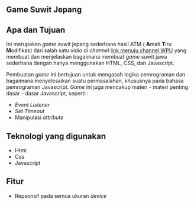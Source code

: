 ## Game Suwit Jepang

## Apa dan Tujuan

Ini merupakan _game_ suwit jepang sederhana hasil ATM ( **A**mati **T**iru **M**odifikas) dari salah satu vidio di _channel_ [link menuju channel WPU]() yang membuat dan menjelaskan bagaimana membuat _game_ suwit jawa sederhana dengan hanya menggunakan HTML, CSS, dan Javascript.

Pembuatan _game_ ini bertujuan untuk mengasah logika pemrograman dan bagaimana menyelesaikan suatu permasalahan, khususnya pada bahasa pemrograman Javascript. _Game_ ini juga mencakup materi - materi penting dasar - dasar Javascript, seperti :

-   _Event Listener_
-   _Set Timeout_
-   Manipulasi _attribute_

## Teknologi yang digunakan

-   Html
-   Css
-   Javascript

## Fitur

-   Repsonsif pada semua ukuran _device_

